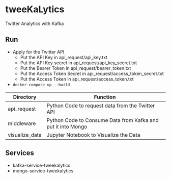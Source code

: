 # tweeKaLytics
Twitter Analytics with Kafka

## Run
- Apply for the Twitter API
  - Put the API Key in api_request/api_key.txt
  - Put the API Key secret in api_request/api_key_secret.txt
  - Put the Bearer Token in api_request/bearer_token.txt
  - Put the Access Token Secret in api_request/access_token_secret.txt
  - Put the Access Token in api_request/access_token.txt
- `docker-compose up --build`

| Directory      | Function                                                     |
| -------------- | ------------------------------------------------------------ |
| api_request    | Python Code to request data from the Twitter API             |
| middleware     | Python Code to Consume Data from Kafka and put it into Mongo |
| visualize_data | Jupyter Notebook to Visualize the Data                       |

## Services
- kafka-service-tweekalytics
- mongo-service-tweekalytics